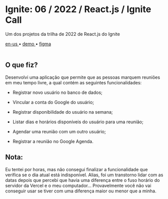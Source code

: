 <div valing="top">
  <h1>Ignite: 06 / <span>2022</span> / React.js / Ignite Call</h1>
  <p>Um dos projetos da trilha de 2022 de React.js do Ignite</p>
  <nav>
    <div id="repository-buttons"/>
    <a class="navigation-link disabled" href="https://github.com/L-Marcel/ignite-06-reactjs-2022-ignite-call/blob/main/README.en-US.md" target="__blank__">
      en-us
    </a>
    <span class="disabled">•</span>
    <a class="navigation-link" href="https://ignite-06-reactjs-2022-ignite-call.vercel.app/" target="__blank__">
      demo
    </a>
    <span>•</span>
    <a class="navigation-link" href="https://www.figma.com/file/69Xmjd50wGzTh0Fsfwa2Ff/Ignite-Call-(Copy)?node-id=0%3A1&t=vtsM0NVR7HbxfoF4-1" target="__blank__">
      figma
    </a>
  </nav>
</div>

<br/>

<div id="grid">
  <div id="grid-item">
    <h2>O que <span>fiz</span>?</h2>
    <p>Desenvolvi uma aplicação que permite que as pessoas <span>marquem reuniões</span> em meu tempo livre, a qual contém as seguintes funcionalidades:</p>
    <ul>
      <li id="checked"><p>Registrar novo usuário no banco de dados;</p></li>
      <li id="checked"><p>Víncular a conta do <span>Google</span> do usuário;</p></li>
      <li id="checked"><p>Registrar disponibilidade do usuário na semana;</p></li>
      <li id="checked"><p>Listar dias e horários disponíveis do usuário para uma reunião;</p></li>
      <li id="checked"><p>Agendar uma reunião com um outro usuário;</p></li>
      <li id="checked"><p>Registrar a reunião no <span>Google Agenda</span>.</p></li>
    </ul>
  </div>
</div>

<div id="grid">
  <div id="grid-item">
    <h2>Nota:</h2>
    <p>Eu tentei por horas, mas não consegui finalizar a funcionalidade que verifica se o dia atual está indisponível. Alias, foi um transtorno lidar com as datas depois que percebi que havia uma diferença entre o fuso horário do servidor da Vercel e o meu computador... Provavelmente você não vai conseguir usar se tiver com uma diferença maior ou menor que a minha.</p>
  </div>
</div>
